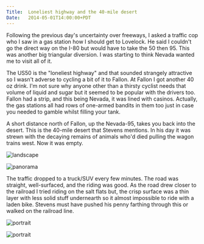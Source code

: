 ```yaml
---
Title:	Loneliest highway and the 40-mile desert
Date:	2014-05-01T14:00:00+PDT
---
```


Following the previous day's uncertainty over freeways, I asked a traffic cop who I saw in a gas station how I should get to Lovelock. He said I couldn't go the direct way on the I-80 but would have to take the 50 then 95. This was another big triangular diversion. I was starting to think Nevada wanted me to visit all of it.

The US50 is the "loneliest highway" and that sounded strangely attractive so I wasn't adverse to cycling a bit of it to Fallon. At Fallon I got another 40 oz drink. I'm not sure why anyone other than a thirsty cyclist needs that volume of liquid and sugar but it seemed to be popular with the drivers too. Fallon had a strip, and this being Nevada, it was lined with casinos. Actually, the gas stations all had rows of one-armed bandits in them too just in case you needed to gamble whilst filling your tank.

A short distance north of Fallon, up the Nevada-95, takes you back into the desert. This is the 40-mile desert that Stevens mentions. In his day it was strewn with the decaying remains of animals who'd died pulling the wagon trains west. Now it was empty. 

![landscape](https://farm8.staticflickr.com/7354/14192998321_402181c0a8_z.jpg "The 40-mile desert")

![panorama](https://farm6.staticflickr.com/5576/14821294672_dea0c5ff4a_h.jpg "40-mile desert panorama")

The traffic dropped to a truck/SUV every few minutes. The road was straight, well-surfaced, and the riding was good. As the road drew closer to the railroad I tried riding on the salt flats but, the crisp surface was a thin layer with less solid stuff undernearth so it almost impossible to ride with a laden bike. Stevens must have pushed his penny farthing through this or walked on the railroad line.

![portrait](https://farm3.staticflickr.com/2895/14196221774_75c9b40598_c.jpg "Following in Stevens' footsteps")

![portrait](https://farm3.staticflickr.com/2938/14009651570_212dfbe66b_c.jpg "The railroad disappearing off into the distance")